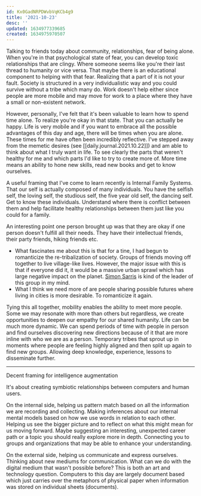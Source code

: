 ```yaml
---
id: Kx0GadNRPDWvbVqKCb4g9
title: '2021-10-23'
desc: ''
updated: 1634977339685
created: 1634975970507
---
```


Talking to friends today about community, relationships, fear of being alone. When you're in that psychological state of fear, you can develop toxic relationships that are clingy. Where someone seems like you're their last thread to humanity or vice versa. That maybe there is an educational component to helping with that fear. Realizing that a part of it is not your fault. Society is structured in a very individualistic way and you could survive without a tribe which many do. Work doesn't help either since people are more mobile and may move for work to a place where they have a small or non-existent network.

However, personally, I've felt that it's been valuable to learn how to spend time alone. To realize you're okay in that state. That you can actually be happy. Life is very mobile and if you want to embrace all the possible advantages of this day and age, there will be times when you are alone. These times for me have often been incredibly reflective. I've stepped away from the memetic desires (see [[daily.journal.2021.10.22]]) and am able to think about what I truly want in life. To see clearly the parts that weren't healthy for me and which parts I'd like to try to create more of. More time means an ability to hone new skills, read new books and get to know ourselves. 

A useful framing that I've come to learn recently is Internal Family Systems. That our self is actually composed of many individuals. You have the selfish self, the loving self, the studious self, the five year old self, the dancing self. Get to know these individuals. Understand where there is conflict between them and help facilitate healthy relationships between them just like you could for a family.

An interesting point one person brought up was that they are okay if one person doesn't fulfill all their needs. They have their intellectual friends, their party friends, hiking friends etc.
- What fascinates me about this is that for a tine, I had begun to romanticize the re-tribalization of society. Groups of friends moving off together to live village-like lives. However, the major issue with this is that if everyone did it, it would be a massive urban sprawl which has large negative impact on the planet. [Simon Sarris](https://twitter.com/simonsarris) is kind of the leader of this group in my mind. 
- What I think we need more of are people sharing possible futures where living in cities is more desirable. To romanticize it again. 

Tying this all together, mobility enables the ability to meet more people. Some we may resonate with more than others but regardless, we create opportunities to deepen our empathy for our shared humanity. Life can be much more dynamic. We can spend periods of time with people in person and find ourselves discovering new directions because of it that are more inline with who we are as a person. Temporary tribes that sprout up in moments where people are feeling highly aligned and then split up again to find new groups. Allowing deep knowledge, experience, lessons to disseminate further.

---

Decent framing for intelligence augmentation

It's about creating symbiotic relationships between computers and human users.

On the internal side, helping us pattern match based on all the information we are recording and collecting. Making inferences about our internal mental models based on how we use words in relation to each other. Helping us see the bigger picture and to reflect on what this might mean for us moving forward. Maybe suggesting an interesting, unexpected career path or a topic you should really explore more in depth. Connecting you to groups and organizations that may be able to enhance your understanding.

On the external side, helping us communicate and express ourselves. Thinking about new mediums for communication. What can we do with the digital medium that wasn't possible before? This is both an art and technology question. Computers to this day are largely document based which just carries over the metaphors of physical paper when information was stored on individual sheets (documents).